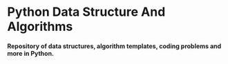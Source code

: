 # Python Data Structure And Algorithms
#### Repository of data structures, algorithm templates, coding problems and more in Python.
